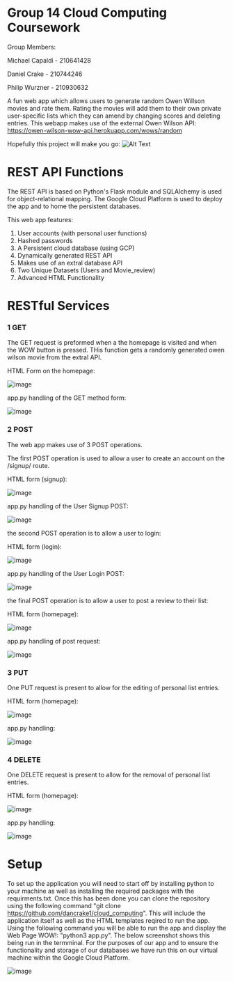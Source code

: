 # Group 14 Cloud Computing Coursework
Group Members:

Michael Capaldi - 210641428

Daniel Crake - 210744246

Philip Wurzner - 210930632

A fun web app which allows users to generate random Owen Willson movies and rate them. Rating the movies will add them to their own private user-specific lists which they can amend by changing scores and deleting entries. This webapp makes use of the external Owen Wilson API: https://owen-wilson-wow-api.herokuapp.com/wows/random

Hopefully this project will make you go:
![Alt Text](https://thumbs.gfycat.com/GoodnaturedUglyGreendarnerdragonfly-max-1mb.gif)

# REST API Functions

The REST API is based on Python's Flask module and SQLAlchemy is used for object-relational mapping. The Google Cloud Platform is used to deploy the app and to home the persistent databases. 

This web app features:
1. User accounts (with personal user functions)
3. Hashed passwords
4. A Persistent cloud database (using GCP)
5. Dynamically generated REST API
6. Makes use of an extral database API
7. Two Unique Datasets (Users and Movie_review)
8. Advanced HTML Functionality

# RESTful Services
### 1 GET
The GET request is preformed when a the homepage is visited and when the WOW button is pressed. THis function gets a randomly generated owen wilson movie from the extral API.

HTML Form on the homepage:

![image](https://user-images.githubusercontent.com/103308532/162691190-e1ce3a82-c061-4959-89e6-527495b674c9.png)

app.py handling of the GET method form:

![image](https://user-images.githubusercontent.com/103308532/162691549-794fef32-d889-4143-864c-2353ce32d15c.png)

### 2 POST
The web app makes use of 3 POST operations.

The first POST operation is used to allow a user to create an account on the /signup/ route.

HTML form (signup):

![image](https://user-images.githubusercontent.com/103308532/162698690-7ea7df2d-f053-4be3-9bcb-ebff6df0ab52.png)

app.py handling of the User Signup POST:

![image](https://user-images.githubusercontent.com/103308532/162698917-5dbffd16-40d6-4ff3-ab18-541b5b95db26.png)

the second POST operation is to allow a user to login:

HTML form (login):

![image](https://user-images.githubusercontent.com/103308532/162699911-dd31ac5f-bbee-4850-8160-1909ed8c2858.png)

app.py handling of the User Login POST:

![image](https://user-images.githubusercontent.com/103308532/162699944-3aff31e0-004a-45e8-8544-199a072a892f.png)

the final POST operation is to allow a user to post a review to their list:

HTML form (homepage):

![image](https://user-images.githubusercontent.com/103308532/162700389-38e8b46e-11ad-4305-a12a-80ab6cd1f3ab.png)

app.py handling of post request:

![image](https://user-images.githubusercontent.com/103308532/162700493-9af7349e-417e-49b3-9367-3c1c86bf30e2.png)

### 3 PUT

One PUT request is present to allow for the editing of personal list entries.

HTML form (homepage):

![image](https://user-images.githubusercontent.com/103308532/162700663-10dfe623-ff48-4755-8aed-d6bcff10129c.png)

app.py handling:

![image](https://user-images.githubusercontent.com/103308532/162700734-466ded9a-fb9b-4f37-84f1-a7b6476ff287.png)

### 4 DELETE

One DELETE request is present to allow for the removal of personal list entries.

HTML form (homepage):

![image](https://user-images.githubusercontent.com/103308532/162700890-4af6ec77-bea2-422a-b2ec-dc129fba4f9a.png)

app.py handling:

![image](https://user-images.githubusercontent.com/103308532/162700991-90052ee3-4a62-4373-87c7-29757999ab99.png)

# Setup

To set up the application you will need to start off by installing python to your machine as well as installing the required packages with the requirments.txt. Once this has been done you can clone the repository using the following command "git clone https://github.com/dancrake1/cloud_computing". This will include the application itself as well as the HTML templates reqired to run the app. Using the following command you will be able to run the app and display the Web Page WOW!: "python3 app.py". The below screenshot shows this being run in the termminal. For the purposes of our app and to ensure the functionality and storage of our databases we have run this on our virtual machine within the Google Cloud Platform.


![image](https://user-images.githubusercontent.com/103306770/162704469-81b0cbff-7b5d-46a6-a0b8-30e610155a58.png)


